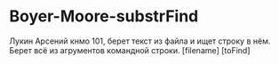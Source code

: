 # Boyer-Moore-substrFind
Лукин Арсений кнмо 101, берет текст из файла и ищет строку в нём. Берет всё из агрументов командной строки.
[filename] [toFind]
